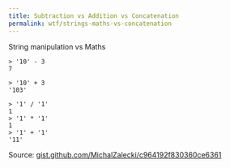 ```yaml
---
title: Subtraction vs Addition vs Concatenation
permalink: wtf/strings-maths-vs-concatenation
---
```


String manipulation vs Maths

```
> '10' - 3
7

> '10' + 3
'103'
```

```
> '1' / '1'
1
> '1' * '1'
1
> '1' + '1'
'11'
```

Source: [gist.github.com/MichalZalecki/c964192f830360ce6361](https://gist.github.com/MichalZalecki/c964192f830360ce6361)

